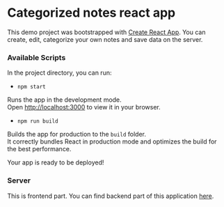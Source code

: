 # Categorized notes react app

This demo project was bootstrapped with [Create React App](https://github.com/facebook/create-react-app).
You can create, edit, categorize your own notes and save data on the server.

### Available Scripts

In the project directory, you can run:

- `npm start`

Runs the app in the development mode.\
Open [http://localhost:3000](http://localhost:3000) to view it in your browser.

- `npm run build`

Builds the app for production to the `build` folder.\
It correctly bundles React in production mode and optimizes the build for the best performance.

Your app is ready to be deployed!

### Server 
This is frontend part. You can find backend part of this application [here](https://github.com/HakuMatsunoki/categorized-notes-api).
